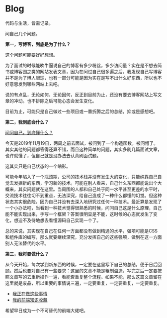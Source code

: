 # Blog
代码与生活，皆需记录。

问自己几个问题。

**第一，写博客，到底是为了什么？**

这个问题可能要好好想想。

为了面试的时候能吹牛逼说自己的博客有多少粉丝，多少访问量？实在是不想去简书或博客园之类的网站发表文章，因为在问过自己很多遍之后，我发现自己写博客并不是为了博人眼球，也有一部分可能是因为实在是写不出什么好东西，所以也不好意思发到哪些网站上去吧。

说的有点乱，无论如何，无论因何，反正到目前为止，还没有要去博客网站上写文章的冲动。也不排除之后可能心态会发生变化。

目前为止，可能只是自己做过一些项目或一番折腾之后的总结，抑或是感想吧。

**第二，我到底会什么？**

[问问自己，到底懂什么？](./前端技术栈.md)

今天是2019年11月19日，两周之前去面试，被问到了一个构造函数，被问懵了。其实其他的问题都答得还算不错，而且这种简单的问题，其实多刷几篇面试文章，也许就懂了，但自己就是没办法去认真刷面试题。

这其实只是自己状态的一个缩影。

可能今年陷入了一个瓶颈期，公司的技术栈并没有发生大的变化，只能纯靠自己自觉去发掘新的东西，学习新的技术。可能在别人看来，自己什么东西都能说出个大概来，其实问题就在这里。当周围的人都和自己处于同一水平甚至更差的水平时，交流技术往往切不到重点，无法深究，给自己造成了一种什么都懂的幻觉。但这种状态其实很危险，因为自己并没有去深入地研究过任何一种技术。最近算是发现了一个小办法吧，当看到一种技术觉得很熟悉的时候，问问自己这是什么原理，自己能不能实现出来，手写一个框架？答案很明显是不能，这时候的心态就发生了变化，想迫不及待地想去看懂源码自己实现一个了。

总的来说，其实现在自己在任何一方面都没有做到精通的水平，强项可能是CSS和组件库的编写，那么就要继续深究，充分发挥自己的这些强项，做到在这一方面别人无法替代的水平。

**第三，我将要做什么？**

从今天开始，每次学到新东西的时候，一定要在这里写下自己的总结，便于日后回顾。然后也要对自己有一些要求：这里的文章不能是粗制滥造，写完之后一定要按照文章写的去重新操作一遍，看能否重复整个流程。如果不能，那么这篇文章留在这里就是废品，所以重要的事情说三遍，一定要重复，一定要重复，一定要重复。

- [我正在做这些事情](./TODO.md)
- [我的前端知识收藏](https://github.com/cathe-zhang/frontend_collections/tree/master)

希望早日成为一个不可替代的前端大佬吧。
